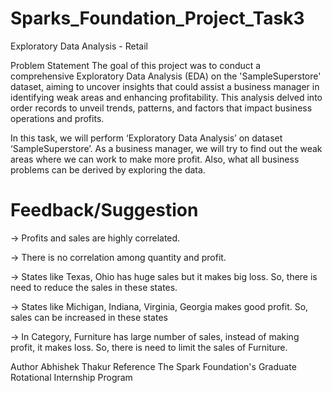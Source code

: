 # Sparks_Foundation_Project_Task3
Exploratory Data Analysis - Retail

Problem Statement
The goal of this project was to conduct a comprehensive Exploratory Data Analysis (EDA) on the 'SampleSuperstore' dataset, aiming to uncover insights that could assist a business manager in identifying weak areas and enhancing profitability. This analysis delved into order records to unveil trends, patterns, and factors that impact business operations and profits.


In this task, we will perform ‘Exploratory Data Analysis’ on dataset ‘SampleSuperstore’. As a business manager, we will try to find out the weak areas where we can work to make more profit. Also, what all business problems can be derived by exploring the data.

# Feedback/Suggestion

-> Profits and sales are highly correlated.

-> There is no correlation among quantity and profit.

-> States like Texas, Ohio has huge sales but it makes big loss. So, there is need to reduce the sales in these states.

-> States like Michigan, Indiana, Virginia, Georgia makes good profit. So, sales can be increased in these states

-> In Category, Furniture has large number of sales, instead of making profit, it makes loss. So, there is need to limit the sales of Furniture.

Author
Abhishek Thakur
Reference
The Spark Foundation's Graduate Rotational Internship Program
